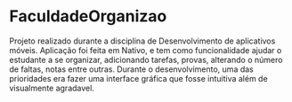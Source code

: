 # FaculdadeOrganizao
Projeto realizado durante a disciplina de Desenvolvimento de aplicativos móveis.
Aplicação foi feita em Nativo, e tem como funcionalidade ajudar o estudante a se organizar, adicionando tarefas, provas, alterando o número
de faltas, notas entre outras.
Durante o desenvolvimento, uma das prioridades era fazer uma interface gráfica que fosse intuitiva além de visualmente agradavel.
